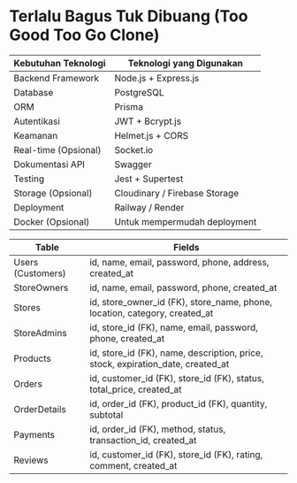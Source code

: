 # Terlalu Bagus Tuk Dibuang (Too Good Too Go Clone)

| Kebutuhan Teknologi      | Teknologi yang Digunakan             |
| ------------------------ | ------------------------------------- |
| Backend Framework        | Node.js + Express.js                  |
| Database                 | PostgreSQL                            |
| ORM                      | Prisma                                |
| Autentikasi              | JWT + Bcrypt.js                       |
| Keamanan                 | Helmet.js + CORS                      |
| Real-time (Opsional)     | Socket.io                             |
| Dokumentasi API          | Swagger                               |
| Testing                  | Jest + Supertest                      |
| Storage (Opsional)       | Cloudinary / Firebase Storage         |
| Deployment               | Railway / Render                      |
| Docker (Opsional)        | Untuk mempermudah deployment          |

| Table          | Fields                                                                    |
|----------------|---------------------------------------------------------------------------|
| Users (Customers) | id, name, email, password, phone, address, created_at                  |
| StoreOwners     | id, name, email, password, phone, created_at                             |
| Stores          | id, store_owner_id (FK), store_name, phone, location, category, created_at |
| StoreAdmins     | id, store_id (FK), name, email, password, phone, created_at              |
| Products        | id, store_id (FK), name, description, price, stock, expiration_date, created_at |
| Orders          | id, customer_id (FK), store_id (FK), status, total_price, created_at    |
| OrderDetails    | id, order_id (FK), product_id (FK), quantity, subtotal                    |
| Payments        | id, order_id (FK), method, status, transaction_id, created_at            |
| Reviews         | id, customer_id (FK), store_id (FK), rating, comment, created_at         |